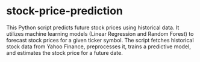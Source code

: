 # stock-price-prediction
This Python script predicts future stock prices using historical data. It utilizes machine learning models (Linear Regression and Random Forest) to forecast stock prices for a given ticker symbol. The script fetches historical stock data from Yahoo Finance, preprocesses it, trains a predictive model, and estimates the stock price for a future date.
